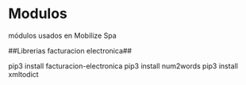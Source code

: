 # Modulos
módulos usados en Mobilize Spa

##Librerias facturacion electronica##

pip3 install facturacion-electronica
pip3 install num2words
pip3 install xmltodict

